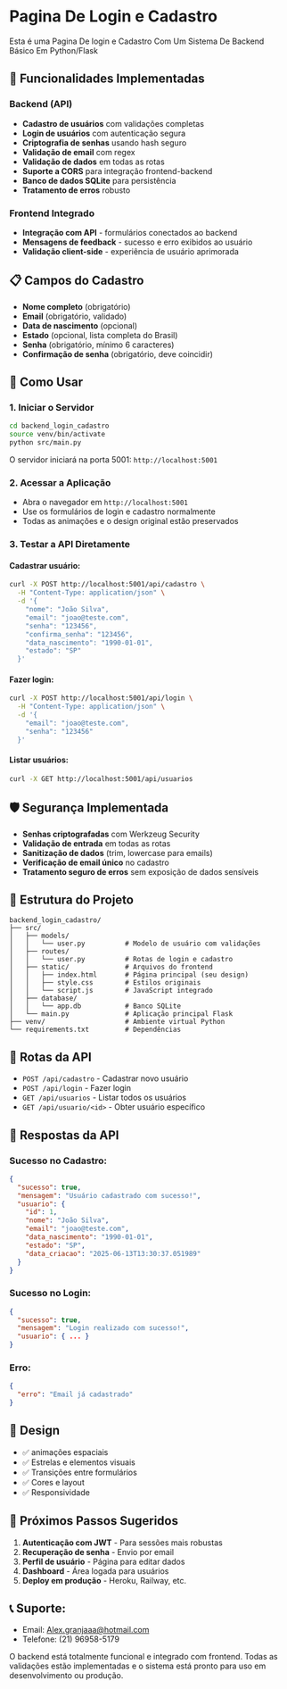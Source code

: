 # Pagina De Login e Cadastro

Esta é uma Pagina De login e Cadastro Com Um Sistema De Backend Básico Em Python/Flask

## 🚀 Funcionalidades Implementadas

### Backend (API)
- **Cadastro de usuários** com validações completas
- **Login de usuários** com autenticação segura
- **Criptografia de senhas** usando hash seguro
- **Validação de email** com regex
- **Validação de dados** em todas as rotas
- **Suporte a CORS** para integração frontend-backend
- **Banco de dados SQLite** para persistência
- **Tratamento de erros** robusto

### Frontend Integrado
- **Integração com API** - formulários conectados ao backend
- **Mensagens de feedback** - sucesso e erro exibidos ao usuário
- **Validação client-side** - experiência de usuário aprimorada

## 📋 Campos do Cadastro

- **Nome completo** (obrigatório)
- **Email** (obrigatório, validado)
- **Data de nascimento** (opcional)
- **Estado** (opcional, lista completa do Brasil)
- **Senha** (obrigatório, mínimo 6 caracteres)
- **Confirmação de senha** (obrigatório, deve coincidir)

## 🔧 Como Usar

### 1. Iniciar o Servidor
```bash
cd backend_login_cadastro
source venv/bin/activate
python src/main.py
```

O servidor iniciará na porta 5001: `http://localhost:5001`

### 2. Acessar a Aplicação
- Abra o navegador em `http://localhost:5001`
- Use os formulários de login e cadastro normalmente
- Todas as animações e o design original estão preservados

### 3. Testar a API Diretamente

#### Cadastrar usuário:
```bash
curl -X POST http://localhost:5001/api/cadastro \
  -H "Content-Type: application/json" \
  -d '{
    "nome": "João Silva",
    "email": "joao@teste.com",
    "senha": "123456",
    "confirma_senha": "123456",
    "data_nascimento": "1990-01-01",
    "estado": "SP"
  }'
```

#### Fazer login:
```bash
curl -X POST http://localhost:5001/api/login \
  -H "Content-Type: application/json" \
  -d '{
    "email": "joao@teste.com",
    "senha": "123456"
  }'
```

#### Listar usuários:
```bash
curl -X GET http://localhost:5001/api/usuarios
```

## 🛡️ Segurança Implementada

- **Senhas criptografadas** com Werkzeug Security
- **Validação de entrada** em todas as rotas
- **Sanitização de dados** (trim, lowercase para emails)
- **Verificação de email único** no cadastro
- **Tratamento seguro de erros** sem exposição de dados sensíveis

## 📁 Estrutura do Projeto

```
backend_login_cadastro/
├── src/
│   ├── models/
│   │   └── user.py          # Modelo de usuário com validações
│   ├── routes/
│   │   └── user.py          # Rotas de login e cadastro
│   ├── static/              # Arquivos do frontend
│   │   ├── index.html       # Página principal (seu design)
│   │   ├── style.css        # Estilos originais
│   │   └── script.js        # JavaScript integrado
│   ├── database/
│   │   └── app.db           # Banco SQLite
│   └── main.py              # Aplicação principal Flask
├── venv/                    # Ambiente virtual Python
└── requirements.txt         # Dependências
```

## 🔄 Rotas da API

- `POST /api/cadastro` - Cadastrar novo usuário
- `POST /api/login` - Fazer login
- `GET /api/usuarios` - Listar todos os usuários
- `GET /api/usuario/<id>` - Obter usuário específico

## 📝 Respostas da API

### Sucesso no Cadastro:
```json
{
  "sucesso": true,
  "mensagem": "Usuário cadastrado com sucesso!",
  "usuario": {
    "id": 1,
    "nome": "João Silva",
    "email": "joao@teste.com",
    "data_nascimento": "1990-01-01",
    "estado": "SP",
    "data_criacao": "2025-06-13T13:30:37.051989"
  }
}
```

### Sucesso no Login:
```json
{
  "sucesso": true,
  "mensagem": "Login realizado com sucesso!",
  "usuario": { ... }
}
```

### Erro:
```json
{
  "erro": "Email já cadastrado"
}
```

## 🎨 Design

- ✅ animações espaciais
- ✅ Estrelas e elementos visuais 
- ✅ Transições entre formulários
- ✅ Cores e layout
- ✅ Responsividade 

## 🚀 Próximos Passos Sugeridos

1. **Autenticação com JWT** - Para sessões mais robustas
2. **Recuperação de senha** - Envio por email
3. **Perfil de usuário** - Página para editar dados
4. **Dashboard** - Área logada para usuários
5. **Deploy em produção** - Heroku, Railway, etc.

## 📞 Suporte: 
- Email: Alex.granjaaa@hotmail.com 
- Telefone: (21) 96958-5179

O backend está totalmente funcional e integrado com frontend. Todas as validações estão implementadas e o sistema está pronto para uso em desenvolvimento ou produção.

